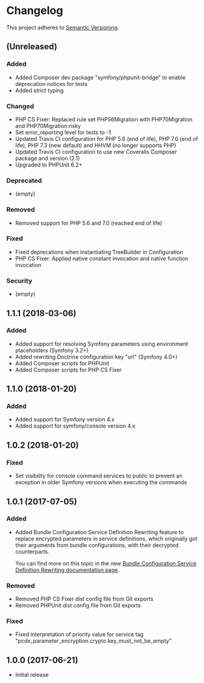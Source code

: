 # Changelog

This project adheres to [Semantic Versioning](http://semver.org/).

## (Unreleased)

### Added

*   Added Composer dev package "symfony/phpunit-bridge" to enable deprecation notices for tests
*   Added strict typing

### Changed

*   PHP CS Fixer: Replaced rule set PHP56Migration with PHP70Migration and PHP70Migration:risky
*   Set error_reporting level for tests to -1
*   Updated Travis CI configuration for PHP 5.6 (end of life), PHP 7.0 (end of life), PHP 7.3 (new default) and HHVM (no longer supports PHP)
*   Updated Travis CI configuration to use new Coveralls Composer package and version (2.1)
*   Upgraded to PHPUnit 6.2+

### Deprecated

*   (empty)

### Removed

*   Removed support for PHP 5.6 and 7.0 (reached end of life)

### Fixed

*   Fixed deprecations when instantiating TreeBuilder in Configuration
*   PHP CS Fixer: Applied native constant invocation and native function invocation

### Security

*   (empty)

## 1.1.1 (2018-03-06)

### Added

*   Added support for resolving Symfony parameters using environment placeholders (Symfony 3.2+)
*   Added rewriting Doctrine configuration key "url" (Symfony 4.0+)
*   Added Composer scripts for PHPUnit
*   Added Composer scripts for PHP CS Fixer

## 1.1.0 (2018-01-20)

### Added

*   Added support for Symfony version 4.x
*   Added support for symfony/console version 4.x

## 1.0.2 (2018-01-20)

### Fixed

*   Set visibility for console command services to public to prevent an exception in older Symfony versions when
    executing the commands

## 1.0.1 (2017-07-05)

### Added

*   Added Bundle Configuration Service Definition Rewriting feature to replace encrypted parameters in service
    definitions, which originally got their arguments from bundle configurations, with their decrypted counterparts.

    You can find more on this topic in the new
    [Bundle Configuration Service Definition Rewriting documentation page](Resources/doc/bundle-configuration-service-definition-rewriting.rst).

### Removed

*   Removed PHP CS Fixer dist config file from Git exports
*   Removed PHPUnit dist config file from Git exports

### Fixed

*   Fixed interpretation of priority value for service tag "pcdx_parameter_encryption.crypto.key_must_not_be_empty"

## 1.0.0 (2017-06-21)

*   Initial release
